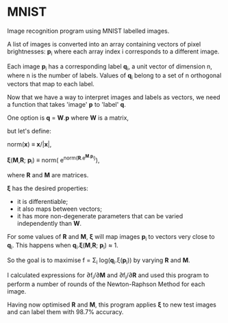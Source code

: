 # MNIST
Image recognition program using MNIST labelled images.

A list of images is converted into an array containing vectors of pixel brightnesses: __p__<sub>i</sub> where each array index i corresponds to a different image.

Each image __p__<sub>i</sub> has a corresponding label __q__<sub>i</sub>, a unit vector of dimension n, where n is the number of labels. Values of __q__<sub>i</sub> belong to a set of n orthogonal vectors that map to each label.

Now that we have a way to interpret images and labels as vectors, we need a function that takes 'image' __p__ to 'label' __q__.

One option is **q** = **W**.**p** where **W** is a matrix,

but let's define:

norm(__x__) ≡ __x__/|__x__|,

**ξ**(**M**,**R**; **p**<sub>i</sub>) ≡ norm( e<sup>norm(__R__.e<sup>__M__.__p__<sub>i</sub></sup>)</sup>),

where **R** and **M** are matrices.

**ξ** has the desired properties:
* it is differentiable;
* it also maps between vectors;
* it has more non-degenerate parameters that can be varied independently than **W**.

For some values of **R** and **M**, **ξ** will map images **p**<sub>i</sub> to vectors very close to **q**<sub>i</sub>. This happens when **q**<sub>i</sub>.**ξ**(**M**,**R**; **p**<sub>i</sub>) ≈ 1.

So the goal is to maximise f = Σ<sub>i</sub> log(__q__<sub>i</sub>.ξ(__p__<sub>i</sub>)) by varying **R** and **M**.

I calculated expressions for  ∂f<sub>i</sub>/∂**M** and ∂f<sub>i</sub>/∂**R** and used this program to perform a number of rounds of the Newton-Raphson Method for each image.

Having now optimised **R** and **M**, this program applies **ξ** to new test images and can label them with 98.7% accuracy.
